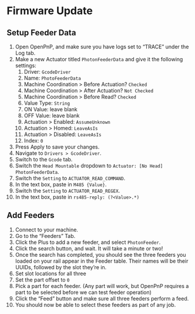 # Firmware Update

## Setup Feeder Data

1. Open OpenPnP, and make sure you have logs set to “TRACE” under the Log tab.
2. Make a new Actuator titled `PhotonFeederData` and give it the following settings:
   1. Driver: `GcodeDriver`
   2. Name: `PhotoFeederData`
   3. Machine Coordination > Before Actuation? `Checked`
   4. Machine Coordination > After Actuation? `Not Checked`
   5. Machine Coordination > Before Read? `Checked`
   6. Value Type: `String`
   7. ON Value: leave blank
   8. OFF Value: leave blank
   9. Actuation > Enabled: `AssumeUnknown`
   10. Actuation > Homed: `LeaveAsIs`
   11. Actuation > Disabled: `LeaveAsIs`
   12. Index: `0`
3. Press Apply to save your changes.
4. Navigate to `Drivers > GcodeDriver`.
5. Switch to the `Gcode` tab.
6. Switch the `Head Mountable` dropdown to `Actuator: [No Head] PhotonFeederData`.
7. Switch the `Setting` to `ACTUATOR_READ_COMMAND`.
8. In the text box, paste in `M485 {Value}`.
9. Switch the `Setting` to `ACTUATOR_READ_REGEX`.
10. In the text box, paste in `rs485-reply: (?<Value>.*)`

## Add Feeders

1. Connect to your machine.
2. Go to the “Feeders” Tab.
3. Click the Plus to add a new feeder, and select `PhotonFeeder`.
4. Click the search button, and wait. It will take a minute or two!
5. Once the search has completed, you should see the three feeders you loaded on your rail appear in the Feeder table. Their names will be their UUIDs, followed by the slot they’re in.
6. Set slot locations for all three <!-- TODO: Instructions for finding the slot location -->
7. Set the part offset to `0`
8. Pick a part for each feeder. (Any part will work, but OpenPnP requires a part to be selected before we can test feeder operation)
9. Click the “Feed” button and make sure all three feeders perform a feed.
10. You should now be able to select these feeders as part of any job.

